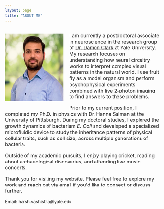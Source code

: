 ```yaml
---
layout: page
title: "ABOUT ME"
---
```

<div style="font-size: 16px;">
    <div style="overflow:auto;">
        <img src="Picture.png" alt="Alt text" style="float:left; margin:  20px 20px 20px 0px; width:190px; height:220px;"/>
        <p >I am currently a postdoctoral associate in neuroscience in the research group of <a href="https://clarklab.yale.edu/">Dr. Damon Clark</a> at Yale University. My research focuses on understanding how neural circuitry works to interpret complex visual patterns in the natural world. I use fruit fly as a model organism and perform psychophysical experiments combined with live 2-photon imaging to find answers to these problems.</p>
        <p>Prior to my current position, I completed my Ph.D. in physics with <a href="https://salmanhanna.wixsite.com/salman-lab/">Dr. Hanna Salman</a> at the University of Pittsburgh. During my doctoral studies, I explored the growth dynamics of bacterium <em>E. Coli</em> and developed a specialized microfluidic device to study the inheritance patterns of physical cellular traits, such as cell size, across multiple generations of bacteria.</p>
        <p>Outside of my academic pursuits, I enjoy playing cricket, reading about archaeological discoveries, and attending live music concerts.</p>
        <p>Thank you for visiting my website. Please feel free to explore my work and reach out via email if you'd like to connect or discuss further.</p>
    </div>
</div>
Email: harsh.vashistha@yale.edu
